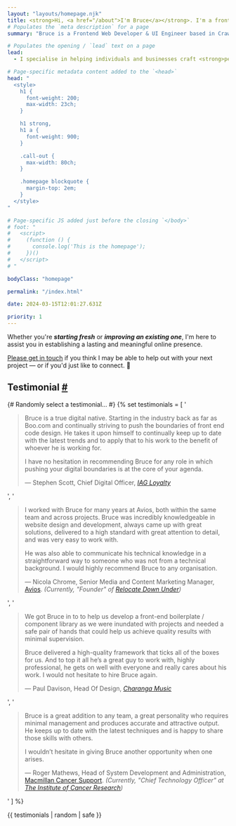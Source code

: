 ```yaml
---
layout: "layouts/homepage.njk"
title: <strong>Hi, <a href="/about">I'm Bruce</a></strong>. I'm a frontend web developer and ui engineer.
# Populates the `meta description` for a page
summary: "Bruce is a Frontend Web Developer & UI Engineer based in Crawley, West Sussex. Specialising in crafting performant, user-friendly, responsive, accessible, and resilient websites for individuals and businesses. Build from scratch or update your site for a lasting online presence."

# Populates the opening / `lead` text on a page
lead:
  - I specialise in helping individuals and businesses craft <strong>performant</strong>, <strong>user-friendly</strong>, <strong>responsive</strong>, <strong>accessible</strong>, and <strong>resilient websites</strong>.

# Page-specific metadata content added to the `<head>`
head: "
  <style>
    h1 {
      font-weight: 200;
      max-width: 23ch;
    }

    h1 strong,
    h1 a {
      font-weight: 900;
    }

    .call-out {
      max-width: 80ch;
    }

    .homepage blockquote {
      margin-top: 2em;
    }
  </style>
"

# Page-specific JS added just before the closing `</body>`
# foot: "
#   <script>
#     (function () {
#       console.log('This is the homepage');
#     })()
#   </script>
# "

bodyClass: "homepage"

permalink: "/index.html"

date: 2024-03-15T12:01:27.631Z

priority: 1
---
```


<div class="call-out | flow">
  <p>Whether you're <em><strong>starting fresh</strong></em> or <em><strong>improving an existing one</strong></em>, I'm here to assist you in establishing a lasting and meaningful online presence.</p>
  <p><a href="/contact">Please get in touch</a> if you think I may be able to help out with your next project &mdash; or if you'd just like to connect. 👋</p>
</div>

<h2 id="testimonial" tabindex="-1" class="visually-hidden">Testimonial <a class="header-anchor" href="#testimonial">#</a></h2>

{# Randomly select a testimonial... #}
{% set testimonials = [
  '<blockquote>
    <p>Bruce is a true digital native. Starting in the industry back as far as Boo.com and continually striving to push the boundaries of front end code design. He takes it upon himself to continually keep up to date with the latest trends and to apply that to his work to the benefit of whoever he is working for.</p>
    <p>I have no hesitation in recommending Bruce for any role in which pushing your digital boundaries is at the core of your agenda.</p>
    <footer>— Stephen Scott, Chief Digital Officer, <cite><a href="https://www.iagloyalty.com" rel="external">IAG Loyalty</a></cite></footer>
  </blockquote>',
  '<blockquote>
    <p>I worked with Bruce for many years at Avios, both within the same team and across projects. Bruce was incredibly knowledgeable in website design and development, always came up with great solutions, delivered to a high standard with great attention to detail, and was very easy to work with.</p>
    <p>He was also able to communicate his technical knowledge in a straightforward way to someone who was not from a technical background. I would highly recommend Bruce to any organisation.</p>
    <footer>— Nicola Chrome, Senior Media and Content Marketing Manager, <a href="https://www.avios.com/en-GB" rel="external">Avios</a>. <em>(Currently, "Founder" of <a href="https://www.relocatedownunder.com/" rel="external">Relocate Down Under</a>)</em></footer>
  </blockquote>',
  '<blockquote>
    <p>We got Bruce in to to help us develop a front-end boilerplate / component library as we were inundated with projects and needed a safe pair of hands that could help us achieve quality results with minimal supervision.</p>
    <p>Bruce delivered a high-quality framework that ticks all of the boxes for us. And to top it all he’s a great guy to work with, highly professional, he gets on well with everyone and really cares about his work. I would not hesitate to hire Bruce again.</p>
    <footer>— Paul Davison, Head Of Design, <cite><a href="https://charanga.com" rel="external">Charanga Music</a></cite></footer>
  </blockquote>',
  '<blockquote>
    <p>Bruce is a great addition to any team, a great personality who requires minimal management and produces accurate and attractive output. He keeps up to date with the latest techniques and is happy to share those skills with others.</p>
    <p>I wouldn’t hesitate in giving Bruce another opportunity when one arises.</p>
    <footer>— Roger Mathews, Head of System Development and Administration, <a href="https://www.macmillan.org.uk/" rel="external">Macmillan Cancer Support</a>. <em>(Currently, "Chief Technology Officer" at <a href="https://www.icr.ac.uk/" rel="external">The Institute of Cancer Research</a>)</em></footer>
  </blockquote>'
] %}

{{ testimonials | random | safe }}
